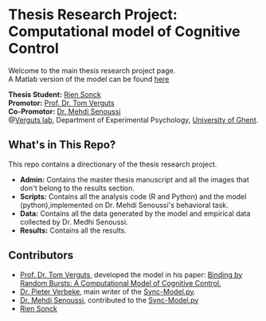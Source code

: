 # Thesis Research Project: <br/>Computational model of Cognitive Control
Welcome to the main thesis research project page.<br/>
A Matlab version of the model can be found [here](https://osf.io/dmxkf/)

**Thesis Student:** [Rien Sonck](https://riensonck.github.io)<br/>
**Promotor:** [Prof. Dr. Tom Verguts](https://users.ugent.be/~tverguts/Site/Home.html)<br/>
**Co-Promotor:** [Dr. Mehdi Senoussi](https://sites.google.com/site/senoussim/)<br/>
@[Verguts lab](https://www.cogcomneurosci.com/), Department of Experimental Psychology, [University of Ghent](https://www.ugent.be/en). 

## What's in This Repo? 
This repo contains a directionary of the thesis research project.
- **Admin:** Contains the master thesis manuscript and all the images that don't belong to the results section.
- **Scripts:** Contains all the analysis code (R and Python) and the model (python),implemented on Dr. Mehdi Senoussi's behavioral task.
- **Data:** Contains all the data generated by the model and empirical data collected by Dr. Medhi Senoussi.
- **Results:** Contains all the results.

## Contributors
- [Prof. Dr. Tom Verguts](https://users.ugent.be/~tverguts/Site/Home.html), developed the model in his paper: [Binding by Random Bursts: A Computational Model of Cognitive Control.](https://www.ncbi.nlm.nih.gov/pubmed/28253078)
- [Dr. Pieter Verbeke](https://www.cogcomneurosci.com/about/#pieter-verbeke), main writer of the [Sync-Model.py](https://github.com/riensonck/sync-model/blob/master/Analysis/Sync-Model.py).
- [Dr. Mehdi Senoussi](https://sites.google.com/site/senoussim/), contributed to the [Sync-Model.py](https://github.com/riensonck/sync-model/blob/master/Analysis/Sync-Model.py)
- [Rien Sonck](https://riensonck.github.io)
